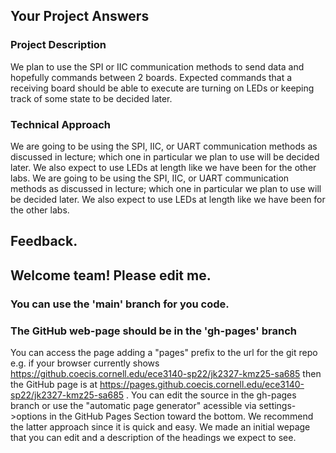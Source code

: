 ## Your Project Answers

### Project Description

We plan to use the SPI or IIC communication methods to send data and hopefully commands between 2 boards. Expected commands that a receiving board should be able to execute are turning on LEDs or keeping track of some state to be decided later.
### Technical Approach

We are going to be using the SPI, IIC, or UART communication methods as discussed in lecture; which one in particular we plan to use will be decided later. We also expect to use LEDs at length like we have been for the other labs.
We are going to be using the SPI, IIC, or UART communication methods as discussed in lecture; which one in particular we plan to use will be decided later. We also expect to use LEDs at length like we have been for the other labs.

## Feedback.

## Welcome team! Please edit me.
### You can use the 'main' branch for you code.
### The GitHub web-page should be in the 'gh-pages' branch
You can access the page adding a "pages" prefix to the url for the git repo e.g. if your browser currently shows https://github.coecis.cornell.edu/ece3140-sp22/jk2327-kmz25-sa685 then the GitHub page is at https://pages.github.coecis.cornell.edu/ece3140-sp22/jk2327-kmz25-sa685 . You can edit the source in the gh-pages branch or use the "automatic page generator" acessible via settings->options in the GitHub Pages Section toward the bottom. We recommend the latter approach since it is quick and easy. We made an initial wepage that you can edit and a description of the headings we expect to see.